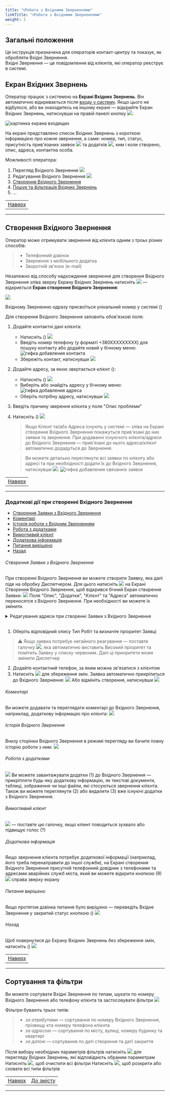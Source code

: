 ```yaml
---
title: "📞Робота з Вхідними Зверненнями"
linkTitle: "📞Робота з Вхідними Зверненнями"
weight: 1
---
```


## Загальні положення

Ця інструкція призначена для операторів контакт-центру та показує, як обробляти Вхідні Звернення.  
Вхідні Звернення &mdash; це повідомлення від клієнтів, які оператор реєструє в системі.

## Екран Вхідних Звернень
Оператор працює з системою на **Екрані Вхідних Звернень**. 
Він автоматично відкривається після [входу у систему](../../login_logout). Якщо цього не відбулося, або ви знаходитесь на іншому екрані &mdash; відкрийте Екран Вхідних Звернень, натиснувши на правій панелі кнопку ![](https://i.imgur.com/3E9wfa6.png):  

![картинка єкрана входящих](https://i.imgur.com/i5Kcr26.png)  

На екрані представлено список Вхідних Звернень з короткою інформацією про кожне звернення, а саме: номер, тип, статус, присутність прив'язаних заявок ![](https://i.imgur.com/ChuJcPb.png) та додатків ![](https://i.imgur.com/inQhxVq.png), ким і коли створено, опис, адреса, контактна особа.

Можливості оператора:
1. Перегляд Вхідного Звернення ![](https://i.imgur.com/OfD5NPV.png) 
2. Редагування Вхідного Звернення ![](https://i.imgur.com/Al7hsYl.png)
3. [Створення Вхідного Звернення](#створення-вхідного-звернення)
4. [Пошук та фільтрація Вхідних Звернень](#сортування-та-фільтри)
5. ...

|                                                |
|------------------------------------------------|
| [Наверх](#загальні-положення) |
___

## Створення Вхідного Звернення

Оператор може отримувати звернення від клієнта одним з троьх різних способів:
 >
 >* Телефонний дзвінок
 >* Звернення з мобільного додатка
 >* Зворотній зв'язок (e-mail)

 Незалежно від способу надхождення звернення для створення Вхідного Звернення зліва зверху Екрану Вхідних Звернень натисніть ![](https://i.imgur.com/ILuuEet.png) &mdash;  відкриється **Екран створення Вхідного Звернення**:

![](https://i.imgur.com/kFqhjMr.png)

Вхідному Зверненню одразу присвоїться унікальний номер у системі ()

Для створення Вхідного Звернення заповніть обов'язкові поля:  
1. Додайте контактні дані клієнта:
    * Натисніть () ![](https://i.imgur.com/1pGJqsW.png)
    * Введіть номер телефону (у форматі +380ХХХХХХХХХ) для пошуку контакту або додайте новий у бічному меню: ![гифка добавления контакта]()
    * Збережіть контакт, натиснувши ![](https://i.imgur.com/3yO3WEr.png)  


2. Додайте адресу, за якою звертається клієнт ():
    * Натисніть () ![](https://i.imgur.com/wSKMBbK.png)
    * Виберіть або знайдіть адресу у бічному меню: ![гифка добавления адреса]()
    * Оберіть потрібну адресу, натиснувши ![]([checkbox.png](https://i.imgur.com/3yO3WEr.png))


3. Введіть причину зверення клієнта у поле "Опис проблеми"
4. Натисніть () ![](https://i.imgur.com/a7tx3L9.png)


    >Якщо Клієнт та/або Адреса існують у системі &mdash; зліва на Екрані створення Вхідного Звернення покажуться прив'язані до них заявки та звернення.
    При додаванні існуючого клієнта/адреси до Вхідного Звернення &mdash; прив'язані до нього адреса/клієнт автоматично додадуться до Звернення.

    >Ви можете детально переглянути всі заявки по клієнту або адресі та при необхідності додати їх до Вхідного Звернення, натиснувши ![](https://i.imgur.com/6pkwQSs.png):
    ![гифка добавления связанніх заявок]()

|                                                |
|------------------------------------------------|
| [Наверх](#загальні-положення) |
___

### Додаткові дії при створенні Вхідного Звернення

- [Створення Заявки з Вхідного Звернення](#створення-заявки-з-вхідного-звернення)
- [Коментарі](#коментарі)
- [Історія роботи з Вхідним Зверненням](#історія-вхідного-звернення)
- [Робота з додатками](#робота-з-додатками)
- [Вимогливий клієнт](#вимогливий-клієнт)
- [Додаткова інформація](#додаткова-інформація)
- [Питання вирішено](#питання-вирішено)
- [Назад](#назад)

###### Створення Заявки з Вхідного Звернення
При створенні Вхідного Звернення ви можете створити Заявку, яка далі піде на обробку Диспетчером. Для цього натисніть ![](https://i.imgur.com/KoTESKQ.png) на Екрані Створення Вхідного Звернення, щоб відкрився бічний Екран створення Заявки:
![](https://i.imgur.com/SgPCuTf.png)
Поля "Опис", "Додатки", "Клієнт" та "Адреса" автоматично переносятся з Вхідного Звернення. При необхідності ви можете їх змінити. 

<details>
<summary>Редагування адреси при створенні Заявки з Вхідного Звернення</summary>

Для змінення адреси в режимі створення Вхідного Звернення натисніть "Обрати іншу адресу":
![](https://i.imgur.com/iXoKg1Y.png)
Виберіть адресу зі списку або за допомогою пошуку. 
Якщо адреси клієнта не існує &mdash; додайте ії, натиснувши ![](https://i.imgur.com/KpSyPjm.png):
![](https://i.imgur.com/Fr9igdg.png)
>Якщо по даній адресі немає активного договору &mdash; ви побачите відповідне повідомлення. Заявка автоматично стане платною, і поставиться відповідна галочка:
![](https://i.imgur.com/aUwNjrA.png)
⚠️ Обов'язково сповістіть клієнта про те, що його заявка буде платною
</details>

</br>
  
1. Оберіть відповідний опису Тип Робіт та визначте пріоритет Заявці
>⚠️ Якщо заявка потребує негайного реагування &mdash; поставте галочку ![](https://i.imgur.com/e0OdAH1.png), яка автоматично виставить Високий пріоритет та помітить Заявку у списку червоним.
Далі ці приоритети може змінити Диспетчер
2. Додайте контактний телефон, за яким можна зв'язатися з клієнтом
3. Натисніть ![](https://i.imgur.com/mrlYlk9.png) для збереження змін. Заявка автоматично прикріпиться до Вхідного Звернення:
![](https://i.imgur.com/ubVorak.png)
Або відмініть створення, натиснувши ![](https://i.imgur.com/VYrcYMb.png)

###### Коментарі
Ви можете додавати та переглядати коментарі до Вхідного Звернення, наприклад, додаткову інформацію про клієнта:
![](https://i.imgur.com/vTbg5xe.png)

###### Історія Вхідного Звернення
Внизу сторінки Вхідного Звернення в режимі перегляду ви бачите повну історію роботи з ним:
![](https://i.imgur.com/V7FYoaw.png)

###### Робота з додатками  
![](https://i.imgur.com/AKGfen5.png)
Ви можете завантажувати додатки (1) до Вхідного Звернення &mdash;  прикріпляти будь-яку додаткову інформацію, як текстові документи, таблиці, зображення чи інші файли, які стосуються звернення клієнта.
Також ви можете переглянути (2) або видалити (3) вже існуючі додатки з Вхідного Звернення.

###### Вимогливий клієнт
![](https://i.imgur.com/PCwTFKe.png) &mdash; поставте цю галочку, якщо кліент поводиться зухвало або підвищує голос (?)

###### Додаткова інформація
 Якщо звернення клієнта потребує додаткової інформації (наприклад, його треба перенаправити до іншої служби), на Екрані створення Вхідного Звернення присутній телефонний довідник з телефонами та адресами аварійних служб міста, який ви можете відкрити кнопкою (9) ![](https://i.imgur.com/EmzUYie.png) справа зверху екрану

###### Питання вирішено
 Якщо протягом дзвінка питання було вирішено &mdash; переведіть Вхідне Звернення у закритий статус кнопкою () ![](https://i.imgur.com/9Dl7CFB.png)
   
###### Назад
Щоб повернутися до Екрану Вхідних Звернень без збереження змін, натисніть () ![](https://i.imgur.com/Wp1lWXX.png)

|                                                |
|------------------------------------------------|
| [Наверх](#загальні-положення) |
___

## Сортування та фільтри 
Ви можете сортувати Вхідні Звернення по типам, шукати по номеру Вхідного Звернення або телефону клієнта та застосовувати фільтри ![](https://i.imgur.com/5hf3ZQo.png)

Фільтри бувають трьох типів:
>
>* *за атрибутами* &mdash; сортування по номеру Вхідного Звернення, прізвищу кта номеру телефона клієнта
>* *за адресою* &mdash; сортування по місту, вулиці, номеру будинку та квартирі
>* *за датою* &mdash; сортування по даті створення та даті закриття

Після вибору необхідних параметрів фільтрів натисніть ![](https://i.imgur.com/AOtIYCe.png) для перегляду Вхідних Звернень, які відповідають обраним параметрам
Натисніть ![](https://i.imgur.com/1Ej0xNy.png), щоб очистити всі фільтри
Натисніть ![](https://i.imgur.com/hEaUjfA.png), щоб розкрити або сховати всі типи фільтрів

|                                                | |
|------------------------------------------------|-|
| [Наверх](#загальні-положення) | [До змісту](/docs/toc/) |
___